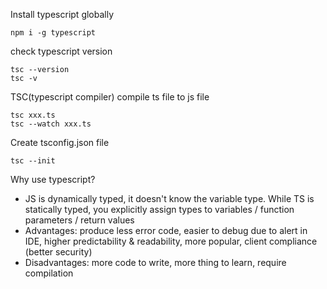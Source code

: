 Install typescript globally

```
npm i -g typescript
```

check typescript version

```
tsc --version
tsc -v
```

TSC(typescript compiler) compile ts file to js file

```
tsc xxx.ts
tsc --watch xxx.ts
```

Create tsconfig.json file

```
tsc --init
```

Why use typescript?

- JS is dynamically typed, it doesn't know the variable type. While TS is statically typed, you explicitly assign types to variables / function parameters / return values
- Advantages: produce less error code, easier to debug due to alert in IDE, higher predictability & readability, more popular, client compliance (better security)
- Disadvantages: more code to write, more thing to learn, require compilation
